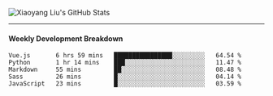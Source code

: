 ![Xiaoyang Liu's GitHub Stats](https://github-readme-stats.vercel.app/api?username=xiaoyang-liu-cs&show_icons=true&hide_border=true&icon_color=586069&title_color=a0a9af)

---
#### Weekly Development Breakdown
<!--START_SECTION:waka-->
```text
Vue.js       6 hrs 59 mins   ████████████████░░░░░░░░░   64.54 % 
Python       1 hr 14 mins    ███░░░░░░░░░░░░░░░░░░░░░░   11.47 % 
Markdown     55 mins         ██░░░░░░░░░░░░░░░░░░░░░░░   08.48 % 
Sass         26 mins         █░░░░░░░░░░░░░░░░░░░░░░░░   04.14 % 
JavaScript   23 mins         █░░░░░░░░░░░░░░░░░░░░░░░░   03.59 % 
```
<!--END_SECTION:waka-->
